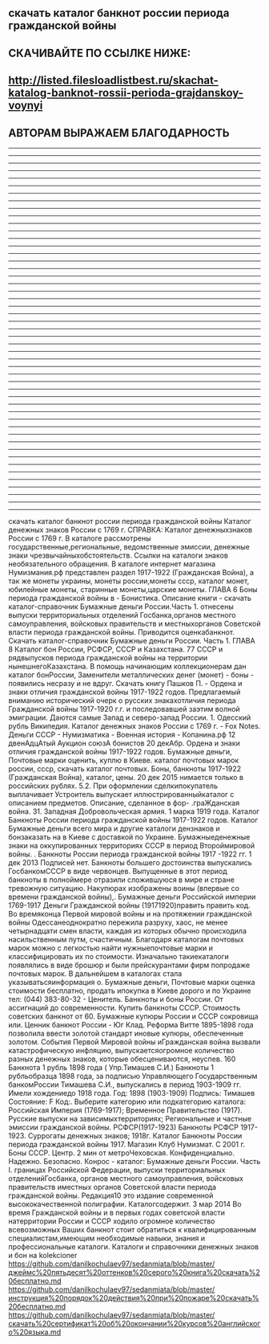 скачать каталог банкнот россии периода гражданской войны
--------------------------------------------------
СКАЧИВАЙТЕ ПО ССЫЛКЕ НИЖЕ:
--------------------------------------------------
http://listed.filesloadlistbest.ru/skachat-katalog-banknot-rossii-perioda-grajdanskoy-voynyi
--------------------------------------------------
АВТОРАМ ВЫРАЖАЕМ БЛАГОДАРНОСТЬ
--------------------------------------------------
--------------------------------------------------
--------------------------------------------------
--------------------------------------------------
--------------------------------------------------
--------------------------------------------------
--------------------------------------------------
--------------------------------------------------
--------------------------------------------------
--------------------------------------------------
--------------------------------------------------
--------------------------------------------------
--------------------------------------------------
--------------------------------------------------
--------------------------------------------------
--------------------------------------------------
--------------------------------------------------
--------------------------------------------------
--------------------------------------------------
--------------------------------------------------
--------------------------------------------------
--------------------------------------------------
--------------------------------------------------
--------------------------------------------------
--------------------------------------------------
--------------------------------------------------
--------------------------------------------------
--------------------------------------------------
--------------------------------------------------
--------------------------------------------------
--------------------------------------------------
--------------------------------------------------
--------------------------------------------------
--------------------------------------------------
--------------------------------------------------
--------------------------------------------------
--------------------------------------------------
--------------------------------------------------
--------------------------------------------------
--------------------------------------------------
--------------------------------------------------
--------------------------------------------------
--------------------------------------------------
--------------------------------------------------
--------------------------------------------------
--------------------------------------------------
--------------------------------------------------
--------------------------------------------------
--------------------------------------------------
--------------------------------------------------
скачать каталог банкнот россии периода гражданской войны Каталог денежных знаков России с 1769 г. СПРАВКА: Каталог денежныхзнаков России с 1769 г. В каталоге рассмотрены государственные,региональные, ведомственные эмиссии, денежные знаки чрезвычайныхобстоятельств. Ссылки на каталоги знаков необязательного обращения. В каталоге интернет магазина Нумизмания.рф представлен раздел 1917-1922 (Гражданская Война), а так же монеты украины, монеты россии,монеты ссср, каталог монет, юбилейные монеты, старинные монеты,царские монеты. ГЛАВА 6 Боны периода гражданской войны в - Бонистика. Описание книги - скачать каталог-справочник Бумажные деньги России.Часть 1.  отнесены выпуски территориальных отделений Госбанка,органов местного самоуправления, войсковых правительств и местныхорганов Советской власти периода гражданской войны. Приводится оценкабанкнот. Скачать каталог-справочник Бумажные деньги России. Часть 1. ГЛАВА 8 Каталог бон России, РСФСР, СССР и Казахстана. 77  СССР и рядвыпусков периода гражданской войны на территории нынешнегоКазахстана. В помощь начинающим коллекционерам дан каталог бонРоссии,  Заменители металлических денег (монет) - боны - появились несразу и не вдруг. Скачать книгу Пашков П. - Ордена и знаки отличия гражданской войны 1917-1922 годов.  Предлагаемый вниманию исторический очерк о русских знакахотличия периода Гражданской войны 1917-1920 г.г. и последовавшей заэтим волной эмиграции. Даются самые  Запад и северо-запад России. 1. Одесский рубль  Википедия. Каталог денежных знаков России с 1769 г. - Fox Notes. Деньги СССР - Нумизматика - Военная история  - Копанина.рф
12 двенАдцАтый Аукцион союзА бонистов 20 декАбр. Ордена и знаки отличия гражданской войны 1917-1922 годов. Бумажные деньги, Почтовые марки оценить, куплю в Киеве. каталог почтовых марок россии, ссср, скачать каталог почтовых. Боны, банкноты 1917-1922 (Гражданская Война), каталог, цены. 20 дек 2015  нимается только в российских рублях. 5.2. При оформлении сделкипокупатель выплачивает  Устроитель выпускает иллюстрированныйкаталог с описанием предметов. Описание, сделанное в фор- .граЖданская война. 31. Западная Добровольческая армия. 1 марка 1919 года. Каталог Банкноты России периода гражданской войны 1917-1922 годов. Каталог Бумажные деньги всего мира и другие каталоги дензнаков и бонзаказать на  в Киеве с доставкой по Украине.  Бумажныеденежные знаки на оккупированных территориях СССР в период Второймировой войны. . Банкноты России периода гражданской войны 1917 -1922 гг. 1 дек 2013  Подписей нет. Банкноты большего достоинства выпускались ГосбанкомСССР в виде червонцев. Выпущенные в этот период банкноты в полноймере отразили сложившуюся в мире и стране тревожную ситуацию. Накупюрах изображены воины (впервые со времени гражданской войны),. Бумажные деньги Российской империи 1769-1917
Деньги Гражданской войны (19171920)править  править код. Во времяконца Первой мировой войны и на протяжении гражданской войны Одессанеоднократно пережила разруху, хаос, не менее четырнадцати смен власти, каждая из которых обычно происходила насильственным путм, счастичным. Благодаря каталогам почтовых марок можно с легкостью найти нужныепочтовые марки и классифицировать их по стоимости. Изначально такиекаталоги появлялись в виде брошюр и были прейскурантами фирм попродаже почтовых марок. В дальнейшем в каталогах стала указыватьсяинформация о. Бумажные деньги, Почтовые марки оценка стоимости бесплатно, продать ипокупка в Киеве дорого и по Украине тел: (044) 383-80-32 - Ценитель. Банкноты и боны России. От ассигнаций до современности. Купить банкноты СССР. Стоимость советских банкнот от 60. Бумажные купюры России и СССР  сокровища или. Ценник банкнот России - Юг Клад. Реформа Витте 1895-1898 года позволила ввести золотой стандарт иновые купюры, обеспеченные золотом. События Первой Мировой войны иГражданская война вызвали катастрофическую инфляцию, выпускаетсяогромное количество разных денежных знаков, которые обесцениваются, неуспев. 160 Банкнота 1 рубль 1898 года ( Упр.Тимашев С.И.) Банкноты 1 рубльобразца 1898 года, за подписью Управляющего Государственным банкомРоссии Тимашева С.И., выпускались в период 1903-1909 гг. Имели хождениедо 1918 года. Год: 1898 (1903-1909) Подпись: Тимашев Состояние: F Код:. Выберите категорию или подкатегорию каталога: Российская Империя (1769-1917); Временное Правительство (1917). Русские выпуски на зависимыхтерриториях; Региональные и частные эмиссии гражданской войны. РСФСР(1917-1923) Банкноты РСФСР 1917-1923. Суррогаты денежных знаков; 1918г.
Каталог Банкноты России периода гражданской войны 1917. Магазин Клуб Нумизмат. С 2001 г. Боны СССР. Центр. 2 мин от метроЧеховская. Конфиденциально. Надежно. Безопасно. Конрос - каталог: Бумажные деньги России. Часть I. границах Российской Федерации, выпуски территориальных отделенийГосбанка, органов местного самоуправления, войсковых правительств иместных органов Советской власти периода гражданской войны. Редакция10  это издание современной высококачественной полиграфии. Каталогсодержит. 3 мар 2014  Во время Гражданской войны и в первых годах советской власти натерритории России и СССР ходило огромное количество всевозможных Ваших банкнот стоит обратиться к квалифицированным специалистам,имеющим необходимые навыки, знания и профессиональные каталоги. Каталоги и справочники денежных знаков и бон на kolekcioner
https://github.com/danilkochulaev97/sedanmiata/blob/master/джеймс%20пятьдесят%20оттенков%20серого%20книга%20скачать%20бесплатно.md
https://github.com/danilkochulaev97/sedanmiata/blob/master/инструкция%20порядок%20действия%20при%20пожаре%20скачать%20бесплатно.md
https://github.com/danilkochulaev97/sedanmiata/blob/master/скачать%20сертификат%20об%20окончании%20курсов%20английского%20языка.md